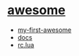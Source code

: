 # [awesome]

- [my-first-awesome]
- [docs]
- [rc.lua]

[awesome]: https://awesomewm.org/
[my-first-awesome]: https://awesomewm.org/doc/api/documentation/07-my-first-awesome.md.html
[docs]: https://awesomewm.org/doc/api/
[rc.lua]: https://awesomewm.org/doc/api/sample%20files/rc.lua.html
